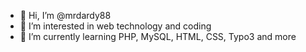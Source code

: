 - 👋 Hi, I’m @mrdardy88
- 👀 I’m interested in web technology and coding
- 🌱 I’m currently learning PHP, MySQL, HTML, CSS, Typo3 and more

<!---
mrdardy88/mrdardy88 is a ✨ special ✨ repository because its `README.md` (this file) appears on your GitHub profile.
You can click the Preview link to take a look at your changes.
--->
